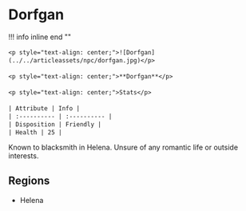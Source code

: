 # **Dorfgan**

!!! info inline end ""

    <p style="text-align: center;">![Dorfgan](../../articleassets/npc/dorfgan.jpg)</p>

    <p style="text-align: center;">**Dorfgan**</p>

    <p style="text-align: center;">Stats</p>

    | Attribute | Info |
    | :---------- | :---------- |
    | Disposition | Friendly |
    | Health | 25 |

Known to blacksmith in Helena. Unsure of any romantic life or outside interests.

## **Regions**

- Helena